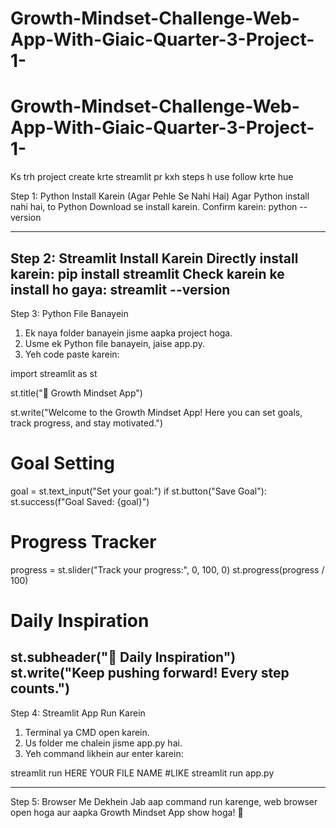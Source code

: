 # Growth-Mindset-Challenge-Web-App-With-Giaic-Quarter-3-Project-1-

# Growth-Mindset-Challenge-Web-App-With-Giaic-Quarter-3-Project-1-
Ks trh project create krte streamlit pr kxh steps h use follow krte hue 


Step 1: Python Install Karein (Agar Pehle Se Nahi Hai)
Agar Python install nahi hai, to Python Download se install karein.
Confirm karein:
python --version

---

Step 2: Streamlit Install Karein
Directly install karein:
pip install streamlit
Check karein ke install ho gaya:
streamlit --version
---

Step 3: Python File Banayein
1. Ek naya folder banayein jisme aapka project hoga.
2. Usme ek Python file banayein, jaise app.py.
3. Yeh code paste karein:


import streamlit as st

st.title("🌱 Growth Mindset App")

st.write("Welcome to the Growth Mindset App! Here you can set goals, track progress, and stay motivated.")

# Goal Setting
goal = st.text_input("Set your goal:")
if st.button("Save Goal"):
    st.success(f"Goal Saved: {goal}")

# Progress Tracker
progress = st.slider("Track your progress:", 0, 100, 0)
st.progress(progress / 100)

# Daily Inspiration
st.subheader("🌟 Daily Inspiration")
st.write("Keep pushing forward! Every step counts.")
---

Step 4: Streamlit App Run Karein
1. Terminal ya CMD open karein.
2. Us folder me chalein jisme app.py hai.
3. Yeh command likhein aur enter karein:

streamlit run HERE YOUR FILE NAME
#LIKE 
streamlit run app.py


---

Step 5: Browser Me Dekhein
Jab aap command run karenge, web browser open hoga aur aapka Growth Mindset App show hoga! 🚀
